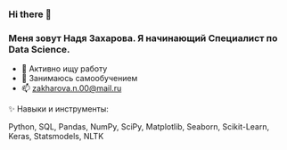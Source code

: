### Hi there 👋

### Меня зовут Надя Захарова. Я начинающий Специалист по Data Science.

- 🔭 Активно ищу работу
- 🌱 Занимаюсь самообучением
- 📫 zakharova.n.00@mail.ru

✨ Навыки и инструменты:

Python, SQL, Pandas, NumPy, SciPy, Matplotlib, Seaborn, Scikit-Learn, Keras, Statsmodels, NLTK

<!--
**nadine-zhrv/nadine-zhrv** is a ✨ _special_ ✨ repository because its `README.md` (this file) appears on your GitHub profile.

Here are some ideas to get you started:

- 🔭 I’m currently working on ...
- 🌱 I’m currently learning ...
- 👯 I’m looking to collaborate on ...
- 🤔 I’m looking for help with ...
- 💬 Ask me about ...
- 📫 How to reach me: ...
- 😄 Pronouns: ...
- ⚡ Fun fact: ...
-->
